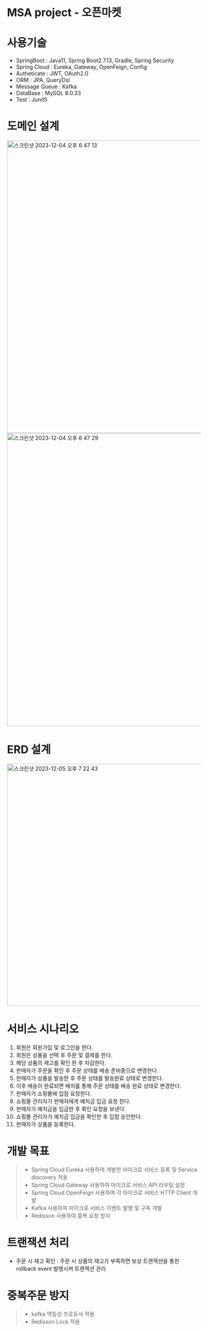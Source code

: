 # MSA project - 오픈마켓

# 사용기술
 - SpringBoot : Java11, Spring Boot2.7.13, Gradle, Spring Security
 - Spring Cloud : Eureka, Gateway, OpenFeign, Config
 - Autheticate : JWT, OAuth2.0
 - ORM : JPA, QueryDsl
 - Message Queue : Kafka
 - DataBase : MySQL 8.0.33
 - Test : Junit5

# 도메인 설계
<img width="762" alt="스크린샷 2023-12-04 오후 6 47 13" src="https://github.com/whwp4151/msa-OpenMarket/assets/91665074/87c89ee2-1736-491b-8ff5-610206e9d4cc">
<img width="763" alt="스크린샷 2023-12-04 오후 6 47 29" src="https://github.com/whwp4151/msa-OpenMarket/assets/91665074/db6c0370-968a-4a46-84d6-344a3b1a18db">

# ERD 설계
<img width="630" alt="스크린샷 2023-12-05 오후 7 22 43" src="https://github.com/whwp4151/msa-OpenMarket/assets/91665074/fb288706-9a51-4ebb-87ae-a7acba3967e5">

# 서비스 시나리오
1. 회원은 회원가입 및 로그인을 한다.
2. 회원은 상품을 선택 후 주문 및 결제를 한다.
2. 해당 상품의 재고를 확인 한 후 차감한다.
3. 판매자가 주문을 확인 후 주문 상태를 배송 준비중으로 변경한다.
4. 판매자가 상품을 발송한 후 주문 상태를 발송완료 상태로 변경한다.
5. 이후 배송이 완료되면 배치를 통해 주문 상태를 배송 완료 상태로 변경한다.
6. 판매자가 쇼핑몰에 입점 요청한다.
7. 쇼핑몰 관리자가 판매자에게 예치금 입금 요청 한다.
8. 판매자가 예치금을 입금한 후 확인 요청을 보낸다.
9. 쇼핑몰 관리자가 예치금 입금을 확인한 후 입점 승인한다.
10. 판매자가 상품을 등록한다.

# 개발 목표
> - Spring Cloud Eureka 사용하여 개발한 마이크로 서비스 등록 및 Service discovery 적용
> - Spring Cloud Gateway 사용하여 마이크로 서비스 API 라우팅 설정
> - Spring Cloud OpenFeign 사용하여 각 마이크로 서비스 HTTP  Client 개발
> - Kafka 사용하여 마이크로 서비스 이벤트 발행 및 구독 개발
> - Redisson 사용하여 중복 요청 방지

# 트랜잭션 처리
* 주문 시 재고 확인 : 주문 시 상품의 재고가 부족하면 보상 트랜잭션을 통한 rollback event 발행시켜 트랜잭션 관리

# 중복주문 방지
> - kafka 멱등성 프로듀서 적용
> - Redisson Lock 적용
